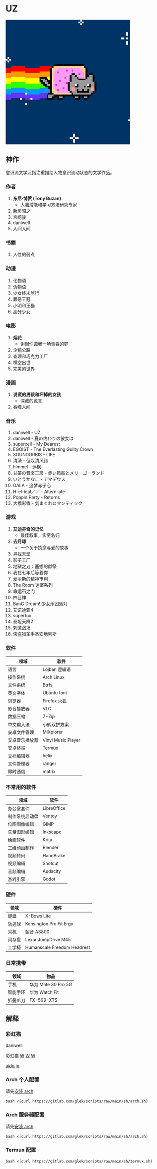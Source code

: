 # UZ

![Nyan Cat](img/PopTartCat.gif)


## 神作

意识流文学泛指注重描绘人物意识流动状态的文学作品。

### 作者

1. **东尼·博赞 (Tony Buzan)**
    - 大脑潜能和学习方法研究专家
1. 新房昭之
1. 宫崎骏
1. daniwell
1. 入间人间

### 书籍

1. 人性的弱点

### 动漫

1. 化物语
1. 伪物语
1. 少女终末旅行
1. 罪恶王冠
1. 小明和王猫
1. 高分少女

### 电影

1. **烟花**
    - 谢谢你圆我一场青春的梦
1. 企鹅公路
1. 查理和巧克力工厂
1. 横空出世
1. 完美的世界

### 漫画

1. **说谎的男孩和坏掉的女孩**
    - 深藏的谎言
1. 吞噬人间

### 音乐

1. daniwell - UZ
1. daniwell - 夏の终わりの彼女は
1. supercell - My Dearest
1. EGOIST - The Everlasting Guilty Crown
1. SOUNDORBIS - LIFE
1. 清漪 - 但叹清风错
1. himmel - 远枫
1. 甘茶の音楽工房 - 赤い风船とメリーゴーランド
1. いとうかなこ - アマデウス
1. GALA - 追梦赤子心
1. H-el-ical／／ - Altern-ate-
1. Poppin'Party - Returns
1. 大橋彩香 - 気まぐれロマンティック

### 游戏

1. **艾迪芬奇的记忆**
    - 最佳叙事，实至名归
1. **去月球**
    - 一个关于执念与爱的故事
1. 寻找天堂
1. 影子工厂
1. 地狱之刃：塞娜的献祭
1. 我在七年后等着你
1. 爱丽斯的精神审判
1. The Room 迷室系列
1. 命运石之门
1. 四目神
1. BanG Dream! 少女乐团派对
1. 艾诺迪亚4
1. supertux
1. 泰坦天降2
1. 刺激战场
1. 侠盗猎车手圣安地列斯

### 软件

| 领域 | 软件 |
| --- | --- |
| 语言 | Lojban 逻辑语 |
| 操作系统 | Arch Linux |
| 文件系统 | Btrfs |
| 英文字体 | Ubuntu font |
| 浏览器 | Firefox 火狐 |
| 影音播放器 | VLC |
| 数据压缩 | 7-Zip |
| 中文输入法 | 小鹤双拼方案 |
| 安卓文件管理 | MiXplorer |
| 安卓音乐播放器 | Vinyl Music Player |
| 安卓终端 | Termux |
| 文档编辑器 | helix |
| 文件管理器 | ranger |
| 即时通信 | matrix |

### 不常用的软件

| 领域 | 软件 |
| --- | --- |
| 办公室套件 | LibreOffice |
| 制作系统启动盘 | Ventoy |
| 位图图像编辑 | GIMP |
| 矢量图形编辑 | Inkscape |
| 绘画软件 | Krita |
| 三维动画制作 | Blender |
| 视频转码 | HandBrake |
| 视频编辑 | Shotcut |
| 音频编辑 | Audacity |
| 游戏引擎 | Godot |

### 硬件

| 领域 | 硬件 |
| --- | --- |
| 键盘 | X-Bows Lite |
| 轨迹球 | Kensington Pro Fit Ergo |
| 耳机 | 韶音 AS800 |
| 闪存盘 | Lexar JumpDrive M45 |
| 工学椅 | Humanscale Freedom Headrest |

### 日常携带

| 领域 | 物品 |
| --- | --- |
| 手机 | 华为 Mate 30 Pro 5G |
| 智能手环 | 华为 Watch Fit |
| 折叠爪刀 | FX-599-XTS |


## 解释 ##

### 彩虹猫 ###

daniwell

彩虹猫
[W](http://www.nyan.cat/)
[W](https://www.webcitation.org/6AX4J3pMz?url=http://www.prguitarman.com/index.php?id=348)
[W](https://www.youtube.com/watch?v=QH2-TGUlwu4)

[aidn.jp](https://aidn.jp/)


### Arch 个人配置 ###

请先[安装 arch](arch.md)

```shell
bash <(curl https://gitlab.com/glek/scripts/raw/main/sh/arch.sh)
```


### Arch 服务器配置 ###

请先[安装 arch](archv.md)

```shell
bash <(curl https://gitlab.com/glek/scripts/raw/main/sh/arch.sh)
```


### Termux 配置 ###

```shell
bash <(curl https://gitlab.com/glek/scripts/raw/main/sh/termux.sh)
```
